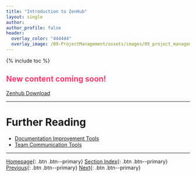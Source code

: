 ```yaml
---
title: "Introduction to ZenHub"
layout: single
author:
author_profile: false
header:
  overlay_color: "444444"
  overlay_image: /09-ProjectManagement/assets/images/09_project_management_banner.png
---
```


{% include toc %}

## <span style="color: #ff3870;">New content coming soon!</span>

[Zenhub Download](https://www.zenhub.com/extension)







___
# Further Reading
* [Documentation Improvement Tools](../02-DOCUMENTATION/01-documentation-improvement-tools)
* [Team Communication Tools](../03-COMMUNICATION/01-team-communication-tools)


___

[Homepage](../../index.md){: .btn  .btn--primary}
[Section Index](../00-ProjectManagement-LandingPage){: .btn  .btn--primary}
[Previous](03-intro-to-bitbucket){: .btn  .btn--primary}
[Next](../02-DOCUMENTATION/01-documentation-improvement-tools){: .btn  .btn--primary}
